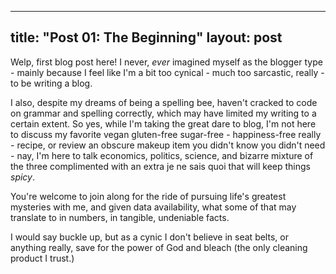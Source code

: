 
---
title: "Post 01: The Beginning"
layout: post
---

Welp, first blog post here! I never, *ever* imagined myself as the blogger type - mainly because I feel like I'm a bit too cynical - much too sarcastic, really - to be writing a blog. 

I also, despite my dreams of being a spelling bee, haven't cracked to code on grammar and spelling correctly, which may have limited my writing to a certain extent. 
So yes, while I'm taking the great dare to blog, I'm not here to discuss my favorite vegan gluten-free sugar-free - happiness-free really - recipe, or review an obscure makeup item you didn't know you didn't need - nay, I'm here to talk economics, politics, science, and bizarre mixture of the three complimented with an extra je ne sais quoi that will keep things *spicy*. 

You're welcome to join along for the ride of pursuing life's greatest mysteries with me, and given data availability, what some of that may translate to in numbers, in tangible, undeniable facts. 

I would say buckle up, but as a cynic I don't believe in seat belts, or anything really, save for the power of God and bleach (the only cleaning product I trust.) 
